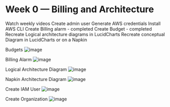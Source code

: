 # Week 0 — Billing and Architecture

Watch weekly videos
Create admin user
Generate AWS credentials
Install AWS CLI
Create Billing alarm - completed
Create Budget - completed
Recreate Logical architecture diagrams in LucidCharts
Recreate conceptual Diagram in LucidCharts or on a Napkin

Budgets
![image](https://user-images.githubusercontent.com/102694128/219826012-bcedd8b6-a496-4267-ba05-5637d451467f.png)

Billing Alarm
![image](https://user-images.githubusercontent.com/102694128/219826185-d804c2b6-60ca-42fa-8f4d-dc9921464147.png)

Logical Architecture Diagram
![image](https://user-images.githubusercontent.com/102694128/219826304-d6941fc2-1c42-4209-b8e5-68052099e7b0.png)

Napkin Architecture Diagram
![image](https://user-images.githubusercontent.com/102694128/219827421-2a202988-565b-441b-8a6f-069a429f76dc.png)

Create IAM User
![image](https://user-images.githubusercontent.com/102694128/219826573-7c55fd43-f27e-4d8a-ac70-f6017ef5fa63.png)

Create Organization
![image](https://user-images.githubusercontent.com/102694128/219826689-80b9b737-a089-47c9-8b73-ffdecc19d93b.png)
